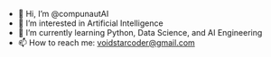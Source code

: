 - 👋 Hi, I’m @compunautAI
- 👀 I’m interested in Artificial Intelligence
- 🌱 I’m currently learning Python, Data Science, and AI Engineering
- 📫 How to reach me: voidstarcoder@gmail.com

<!---
vancevhaelo/vancevhaelo is a ✨ special ✨ repository because its `README.md` (this file) appears on your GitHub profile.
You can click the Preview link to take a look at your changes.
--->
